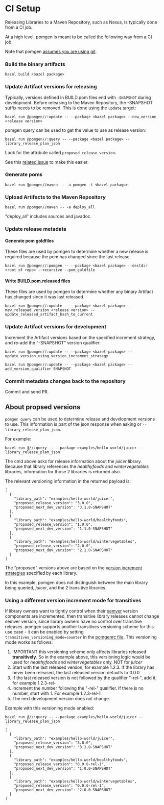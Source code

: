 # CI Setup

Releasing Libraries to a Maven Repository, such as Nexus, is typically done from a CI job.

At a high level, pomgen is meant to be called the following way from a CI job.

Note that pomgen [assumes you are using git](https://github.com/salesforce/pomgen/issues/30).

### Build the binary artifacts

```
bazel build <bazel package>
```

### Update Artifact versions for releasing

Typically, versions defined in BUILD.pom files end with `-SNAPSHOT` during development. Before releasing to the Maven Repository, the -SNAPSHOT suffix needs to be removed. This is done using the `update` target:

```
bazel run @pomgen//:update -- --package <bazel package> --new_version <release version>
```

pomgen query can be used to get the value to use as release version:

```
bazel run @pomgen//:query -- --package <bazel package> --library_release_plan_json
```

Look for the attribute called `proposed_release_version`.

See this [related issue](https://github.com/salesforce/pomgen/issues/29) to make this easier.

### Generate poms

```
bazel run @pomgen//maven -- -a pomgen -t <bazel package>
```

### Upload Artifacts to the Maven Repository

```
bazel run @pomgen//maven -- -a deploy_all
```

"deploy_all" includes sources and javadoc.

### Update release metadata

#### Generate pom goldfiles

These files are used by pomgen to determine whether a new release is required because the pom has changed since the last release.

```
bazel run @pomgen//:pomgen -- --package <bazel package> --destdir <root of repo> --recursive --pom_goldfile
```

#### Write BUILD.pom.released files

These files are used by pomgen to determine whether any binary Artifact has changed since it was last released.

```
bazel run @pomgen//:update -- --package <bazel package> --new_released_version <release version> --update_released_artifact_hash_to_current
```

### Update Artifact versions for development

Increment the Artifact versions based on the specified increment strategy, and re-add the "-SNAPSHOT" version qualifier:

```
bazel run @pomgen//:update -- --package <bazel package> --update_version_using_version_increment_strategy

bazel run @pomgen//:update -- --package <bazel package> --add_version_qualifier SNAPSHOT
```

### Commit metadata changes back to the repository

Commit and send PR.


## About propsed versions

`pomgen query` can be used to determine release and development versions to use. This information is part of the json response when asking or `--library_release_plan_json`.

For example:

```
bazel run @//:query -- --package examples/hello-world/juicer --library_release_plan_json
```

The cmd above asks for release information about the *juicer* library. Because that library references the *healthyfoods* and *wintervegetables* libraries, information for those 2 libraries is returned also.

The relevant versioning information in the returned payload is:

```
[
  {
    "library_path": "examples/hello-world/juicer",
    "proposed_release_version": "3.0.0",
    "proposed_next_dev_version": "3.1.0-SNAPSHOT"
  },
  {
    "library_path": "examples/hello-world/healthyfoods",
    "proposed_release_version": "1.0.0",
    "proposed_next_dev_version": "1.1.0-SNAPSHOT"
  },
  {
    "library_path": "examples/hello-world/wintervegetables",
    "proposed_release_version": "2.0.0",
    "proposed_next_dev_version": "2.1.0-SNAPSHOT"
  }
]
```

The "proposed" versions above are based on the [version increment strategies](mdfiles.md#maven_artifact_updateversion_increment_strategy) specified by each library.

In this example, pomgen does not distinguish between the main library being queried, *juicer*, and the 2 transitive libraries.

### Using a different version increment mode for transitives

If library owners want to tightly control when their [semver](https://semver.org) version components are incremented, then transitive library releases cannot change semver version, since library owners have no control over transitive releases. pomgen supports another transitives versioning scheme for this use case - it can be enabled by setting `transitives_versioning_mode=counter` in the [pomgenrc file](../README.md#configuration). This versioning mode works as follows:

1. IMPORTANT this versioning scheme only affects libraries released **transitively**. So in the example above, this versioning logic would be used for *healthyfoods* and *wintervegetables* only, NOT for *juicer*
1. Start with the last released version, for example 1.2.3. If the library has never been released, the last released version defaults to 0.0.0
1. If the last released version is not followed by the qualifier "-rel-", add it, for example 1.2.3-rel-
1. Increment the number following the "-rel-" qualifier.  If there is no number, start with 1. For example 1.2.3-rel-1.
1. The next development version does not change.

Example with this versioning mode enabled:

```
bazel run @//:query -- --package examples/hello-world/juicer --library_release_plan_json
```

```
[
  {
    "library_path": "examples/hello-world/juicer",
    "proposed_release_version": "3.0.0",
    "proposed_next_dev_version": "3.1.0-SNAPSHOT"
  },
  {
    "library_path": "examples/hello-world/healthyfoods",
    "proposed_release_version": "0.0.0-rel-1",
    "proposed_next_dev_version": "1.0.0-SNAPSHOT"
  },
  {
    "library_path": "examples/hello-world/wintervegetables",
    "proposed_release_version": "0.0.0-rel-1",
    "proposed_next_dev_version": "2.0.0-SNAPSHOT"
  }
]
```
